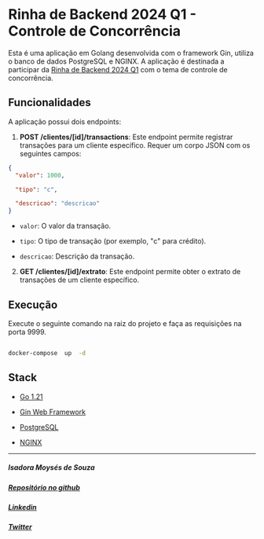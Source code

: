 # Rinha de Backend 2024 Q1 - Controle de Concorrência

Esta é uma aplicação em Golang desenvolvida com o framework Gin, utiliza o banco de dados PostgreSQL e NGINX. A aplicação é destinada a participar da [Rinha de Backend 2024 Q1](https://github.com/zanfranceschi/rinha-de-backend-2024-q1) com o tema de controle de concorrência.

## Funcionalidades

A aplicação possui dois endpoints:

1.  **POST /clientes/[id]/transactions**: Este endpoint permite registrar transações para um cliente específico. Requer um corpo JSON com os seguintes campos:

```json
{
  "valor": 1000,

  "tipo": "c",

  "descricao": "descricao"
}
```

- `valor`: O valor da transação.

- `tipo`: O tipo de transação (por exemplo, "c" para crédito).

- `descricao`: Descrição da transação.

2.  **GET /clientes/[id]/extrato**: Este endpoint permite obter o extrato de transações de um cliente específico.

## Execução

Execute o seguinte comando na raiz do projeto e faça as requisições na porta 9999.

```bash

docker-compose  up  -d

```

## Stack

- [Go 1.21](https://go.dev/)

- [Gin Web Framework](https://github.com/gin-gonic/gin)

- [PostgreSQL](https://www.postgresql.org/)

- [NGINX](https://www.nginx.com/)

---

##### Isadora Moysés de Souza

##### [Repositório no github](https://github.com/isadoramsouza/rinha-backend-go-2024-q1)

##### [Linkedin](https://br.linkedin.com/in/isadora-souza?original_referer=https%3A%2F%2Fwww.google.com%2F)

##### [Twitter](https://twitter.com/isadoraamsouza)
